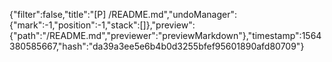 {"filter":false,"title":"[P] /README.md","undoManager":{"mark":-1,"position":-1,"stack":[]},"preview":{"path":"/README.md","previewer":"previewMarkdown"},"timestamp":1564380585667,"hash":"da39a3ee5e6b4b0d3255bfef95601890afd80709"}